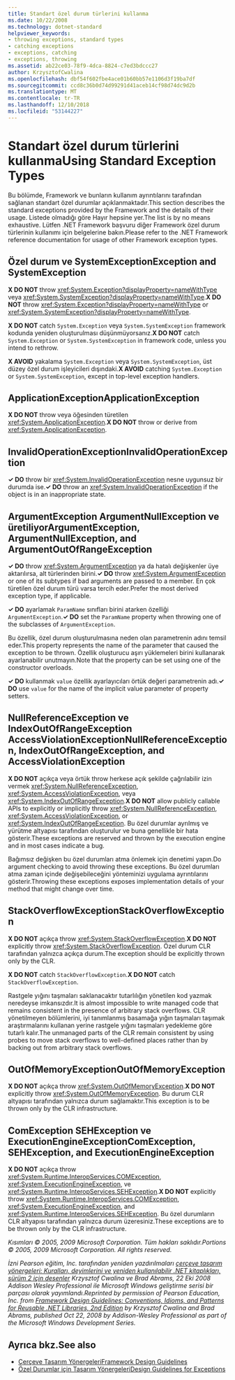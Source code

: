 ```yaml
---
title: Standart özel durum türlerini kullanma
ms.date: 10/22/2008
ms.technology: dotnet-standard
helpviewer_keywords:
- throwing exceptions, standard types
- catching exceptions
- exceptions, catching
- exceptions, throwing
ms.assetid: ab22ce03-78f9-4dca-8824-c7ed3bdccc27
author: KrzysztofCwalina
ms.openlocfilehash: dbf54f602fbe4ace01b60bb57e1106d3f19ba7df
ms.sourcegitcommit: ccd8c36b0d74d99291d41aceb14cf98d74dc9d2b
ms.translationtype: MT
ms.contentlocale: tr-TR
ms.lasthandoff: 12/10/2018
ms.locfileid: "53144227"
---
```

# <a name="using-standard-exception-types"></a><span data-ttu-id="090b6-102">Standart özel durum türlerini kullanma</span><span class="sxs-lookup"><span data-stu-id="090b6-102">Using Standard Exception Types</span></span>
<span data-ttu-id="090b6-103">Bu bölümde, Framework ve bunların kullanım ayrıntılarını tarafından sağlanan standart özel durumlar açıklanmaktadır.</span><span class="sxs-lookup"><span data-stu-id="090b6-103">This section describes the standard exceptions provided by the Framework and the details of their usage.</span></span> <span data-ttu-id="090b6-104">Listede olmadığı göre Hayır hepsine yer.</span><span class="sxs-lookup"><span data-stu-id="090b6-104">The list is by no means exhaustive.</span></span> <span data-ttu-id="090b6-105">Lütfen .NET Framework başvuru diğer Framework özel durum türlerinin kullanımı için belgelerine bakın.</span><span class="sxs-lookup"><span data-stu-id="090b6-105">Please refer to the .NET Framework reference documentation for usage of other Framework exception types.</span></span>  
  
## <a name="exception-and-systemexception"></a><span data-ttu-id="090b6-106">Özel durum ve SystemException</span><span class="sxs-lookup"><span data-stu-id="090b6-106">Exception and SystemException</span></span>  
 <span data-ttu-id="090b6-107">**X DO NOT** throw <xref:System.Exception?displayProperty=nameWithType> veya <xref:System.SystemException?displayProperty=nameWithType>.</span><span class="sxs-lookup"><span data-stu-id="090b6-107">**X DO NOT** throw <xref:System.Exception?displayProperty=nameWithType> or <xref:System.SystemException?displayProperty=nameWithType>.</span></span>  
  
 <span data-ttu-id="090b6-108">**X DO NOT** catch `System.Exception` veya `System.SystemException` framework kodunda yeniden oluşturulması düşünmüyorsanız.</span><span class="sxs-lookup"><span data-stu-id="090b6-108">**X DO NOT** catch `System.Exception` or `System.SystemException` in framework code, unless you intend to rethrow.</span></span>  
  
 <span data-ttu-id="090b6-109">**X AVOID** yakalama `System.Exception` veya `System.SystemException`, üst düzey özel durum işleyicileri dışındaki.</span><span class="sxs-lookup"><span data-stu-id="090b6-109">**X AVOID** catching `System.Exception` or `System.SystemException`, except in top-level exception handlers.</span></span>  
  
## <a name="applicationexception"></a><span data-ttu-id="090b6-110">ApplicationException</span><span class="sxs-lookup"><span data-stu-id="090b6-110">ApplicationException</span></span>  
 <span data-ttu-id="090b6-111">**X DO NOT** throw veya öğesinden türetilen <xref:System.ApplicationException>.</span><span class="sxs-lookup"><span data-stu-id="090b6-111">**X DO NOT** throw or derive from <xref:System.ApplicationException>.</span></span>  
  
## <a name="invalidoperationexception"></a><span data-ttu-id="090b6-112">InvalidOperationException</span><span class="sxs-lookup"><span data-stu-id="090b6-112">InvalidOperationException</span></span>  
 <span data-ttu-id="090b6-113">**✓ DO** throw bir <xref:System.InvalidOperationException> nesne uygunsuz bir durumda ise.</span><span class="sxs-lookup"><span data-stu-id="090b6-113">**✓ DO** throw an <xref:System.InvalidOperationException> if the object is in an inappropriate state.</span></span>  
  
## <a name="argumentexception-argumentnullexception-and-argumentoutofrangeexception"></a><span data-ttu-id="090b6-114">ArgumentException ArgumentNullException ve üretiliyor</span><span class="sxs-lookup"><span data-stu-id="090b6-114">ArgumentException, ArgumentNullException, and ArgumentOutOfRangeException</span></span>  
 <span data-ttu-id="090b6-115">**✓ DO** throw <xref:System.ArgumentException> ya da hatalı değişkenler üye aktarılırsa, alt türlerinden birini.</span><span class="sxs-lookup"><span data-stu-id="090b6-115">**✓ DO** throw <xref:System.ArgumentException> or one of its subtypes if bad arguments are passed to a member.</span></span> <span data-ttu-id="090b6-116">En çok türetilen özel durum türü varsa tercih eder.</span><span class="sxs-lookup"><span data-stu-id="090b6-116">Prefer the most derived exception type, if applicable.</span></span>  
  
 <span data-ttu-id="090b6-117">**✓ DO** ayarlamak `ParamName` sınıfları birini atarken özelliği `ArgumentException`.</span><span class="sxs-lookup"><span data-stu-id="090b6-117">**✓ DO** set the `ParamName` property when throwing one of the subclasses of `ArgumentException`.</span></span>  
  
 <span data-ttu-id="090b6-118">Bu özellik, özel durum oluşturulmasına neden olan parametrenin adını temsil eder.</span><span class="sxs-lookup"><span data-stu-id="090b6-118">This property represents the name of the parameter that caused the exception to be thrown.</span></span> <span data-ttu-id="090b6-119">Özellik oluşturucu aşırı yüklemeleri birini kullanarak ayarlanabilir unutmayın.</span><span class="sxs-lookup"><span data-stu-id="090b6-119">Note that the property can be set using one of the constructor overloads.</span></span>  
  
 <span data-ttu-id="090b6-120">**✓ DO** kullanmak `value` özellik ayarlayıcıları örtük değeri parametrenin adı.</span><span class="sxs-lookup"><span data-stu-id="090b6-120">**✓ DO** use `value` for the name of the implicit value parameter of property setters.</span></span>  
  
## <a name="nullreferenceexception-indexoutofrangeexception-and-accessviolationexception"></a><span data-ttu-id="090b6-121">NullReferenceException ve IndexOutOfRangeException AccessViolationException</span><span class="sxs-lookup"><span data-stu-id="090b6-121">NullReferenceException, IndexOutOfRangeException, and AccessViolationException</span></span>  
 <span data-ttu-id="090b6-122">**X DO NOT** açıkça veya örtük throw herkese açık şekilde çağrılabilir izin vermek <xref:System.NullReferenceException>, <xref:System.AccessViolationException>, veya <xref:System.IndexOutOfRangeException>.</span><span class="sxs-lookup"><span data-stu-id="090b6-122">**X DO NOT** allow publicly callable APIs to explicitly or implicitly throw <xref:System.NullReferenceException>, <xref:System.AccessViolationException>, or <xref:System.IndexOutOfRangeException>.</span></span> <span data-ttu-id="090b6-123">Bu özel durumlar ayrılmış ve yürütme altyapısı tarafından oluşturulur ve buna genellikle bir hata gösterir.</span><span class="sxs-lookup"><span data-stu-id="090b6-123">These exceptions are reserved and thrown by the execution engine and in most cases indicate a bug.</span></span>  
  
 <span data-ttu-id="090b6-124">Bağımsız değişken bu özel durumları atma önlemek için denetimi yapın.</span><span class="sxs-lookup"><span data-stu-id="090b6-124">Do argument checking to avoid throwing these exceptions.</span></span> <span data-ttu-id="090b6-125">Bu özel durumları atma zaman içinde değişebileceğini yönteminizi uygulama ayrıntılarını gösterir.</span><span class="sxs-lookup"><span data-stu-id="090b6-125">Throwing these exceptions exposes implementation details of your method that might change over time.</span></span>  
  
## <a name="stackoverflowexception"></a><span data-ttu-id="090b6-126">StackOverflowException</span><span class="sxs-lookup"><span data-stu-id="090b6-126">StackOverflowException</span></span>  
 <span data-ttu-id="090b6-127">**X DO NOT** açıkça throw <xref:System.StackOverflowException>.</span><span class="sxs-lookup"><span data-stu-id="090b6-127">**X DO NOT** explicitly throw <xref:System.StackOverflowException>.</span></span> <span data-ttu-id="090b6-128">Özel durum CLR tarafından yalnızca açıkça durum.</span><span class="sxs-lookup"><span data-stu-id="090b6-128">The exception should be explicitly thrown only by the CLR.</span></span>  
  
 <span data-ttu-id="090b6-129">**X DO NOT** catch `StackOverflowException`.</span><span class="sxs-lookup"><span data-stu-id="090b6-129">**X DO NOT** catch `StackOverflowException`.</span></span>  
  
 <span data-ttu-id="090b6-130">Rastgele yığını taşmaları saklanacaktır tutarlılığın yönetilen kod yazmak neredeyse imkansızdır.</span><span class="sxs-lookup"><span data-stu-id="090b6-130">It is almost impossible to write managed code that remains consistent in the presence of arbitrary stack overflows.</span></span> <span data-ttu-id="090b6-131">CLR yönetilmeyen bölümlerini, iyi tanımlanmış basamağa yığın taşmaları taşımak araştırmalarını kullanan yerine rastgele yığını taşmaları yedekleme göre tutarlı kalır.</span><span class="sxs-lookup"><span data-stu-id="090b6-131">The unmanaged parts of the CLR remain consistent by using probes to move stack overflows to well-defined places rather than by backing out from arbitrary stack overflows.</span></span>  
  
## <a name="outofmemoryexception"></a><span data-ttu-id="090b6-132">OutOfMemoryException</span><span class="sxs-lookup"><span data-stu-id="090b6-132">OutOfMemoryException</span></span>  
 <span data-ttu-id="090b6-133">**X DO NOT** açıkça throw <xref:System.OutOfMemoryException>.</span><span class="sxs-lookup"><span data-stu-id="090b6-133">**X DO NOT** explicitly throw <xref:System.OutOfMemoryException>.</span></span> <span data-ttu-id="090b6-134">Bu durum CLR altyapısı tarafından yalnızca durum sağlamaktır.</span><span class="sxs-lookup"><span data-stu-id="090b6-134">This exception is to be thrown only by the CLR infrastructure.</span></span>  
  
## <a name="comexception-sehexception-and-executionengineexception"></a><span data-ttu-id="090b6-135">ComException SEHException ve ExecutionEngineException</span><span class="sxs-lookup"><span data-stu-id="090b6-135">ComException, SEHException, and ExecutionEngineException</span></span>  
 <span data-ttu-id="090b6-136">**X DO NOT** açıkça throw <xref:System.Runtime.InteropServices.COMException>, <xref:System.ExecutionEngineException>, ve <xref:System.Runtime.InteropServices.SEHException>.</span><span class="sxs-lookup"><span data-stu-id="090b6-136">**X DO NOT** explicitly throw <xref:System.Runtime.InteropServices.COMException>,  <xref:System.ExecutionEngineException>, and <xref:System.Runtime.InteropServices.SEHException>.</span></span> <span data-ttu-id="090b6-137">Bu özel durumların CLR altyapısı tarafından yalnızca durum üzeresiniz.</span><span class="sxs-lookup"><span data-stu-id="090b6-137">These exceptions are to be thrown only by the CLR infrastructure.</span></span>  
  
 <span data-ttu-id="090b6-138">*Kısımları © 2005, 2009 Microsoft Corporation. Tüm hakları saklıdır.*</span><span class="sxs-lookup"><span data-stu-id="090b6-138">*Portions © 2005, 2009 Microsoft Corporation. All rights reserved.*</span></span>  
  
 <span data-ttu-id="090b6-139">*İzni Pearson eğitim, Inc. tarafından yeniden yazdırılmaları [çerçeve tasarım yönergeleri: Kuralları, deyimlerini ve yeniden kullanılabilir .NET kitaplıkları, sürüm 2 için desenler](https://www.informit.com/store/framework-design-guidelines-conventions-idioms-and-9780321545619) Krzysztof Cwalina ve Brad Abrams, 22 Eki 2008 Addison Wesley Professional ile Microsoft Windows geliştirme serisi bir parçası olarak yayımlandı.*</span><span class="sxs-lookup"><span data-stu-id="090b6-139">*Reprinted by permission of Pearson Education, Inc. from [Framework Design Guidelines: Conventions, Idioms, and Patterns for Reusable .NET Libraries, 2nd Edition](https://www.informit.com/store/framework-design-guidelines-conventions-idioms-and-9780321545619) by Krzysztof Cwalina and Brad Abrams, published Oct 22, 2008 by Addison-Wesley Professional as part of the Microsoft Windows Development Series.*</span></span>  
  
## <a name="see-also"></a><span data-ttu-id="090b6-140">Ayrıca bkz.</span><span class="sxs-lookup"><span data-stu-id="090b6-140">See also</span></span>

- [<span data-ttu-id="090b6-141">Çerçeve Tasarım Yönergeleri</span><span class="sxs-lookup"><span data-stu-id="090b6-141">Framework Design Guidelines</span></span>](../../../docs/standard/design-guidelines/index.md)  
- [<span data-ttu-id="090b6-142">Özel Durumlar için Tasarım Yönergeleri</span><span class="sxs-lookup"><span data-stu-id="090b6-142">Design Guidelines for Exceptions</span></span>](../../../docs/standard/design-guidelines/exceptions.md)
